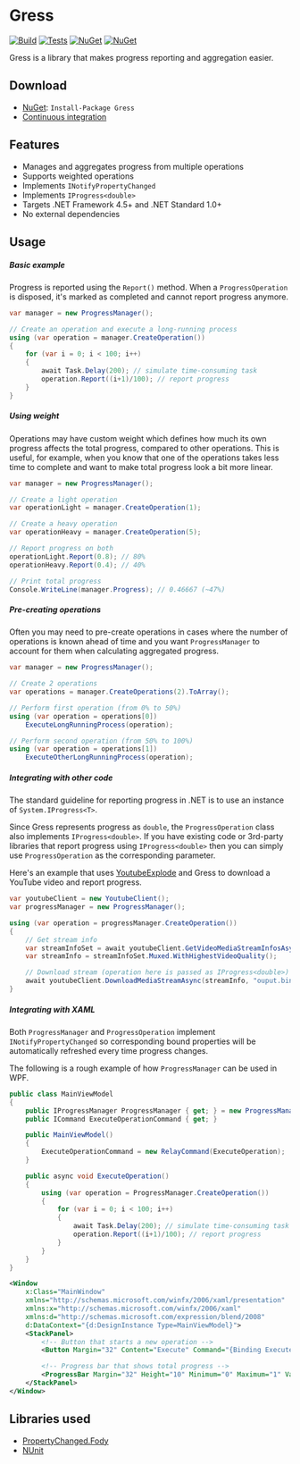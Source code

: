# Gress

[![Build](https://img.shields.io/appveyor/ci/Tyrrrz/Gress/master.svg)](https://ci.appveyor.com/project/Tyrrrz/Gress)
[![Tests](https://img.shields.io/appveyor/tests/Tyrrrz/Gress/master.svg)](https://ci.appveyor.com/project/Tyrrrz/Gress)
[![NuGet](https://img.shields.io/nuget/v/Gress.svg)](https://nuget.org/packages/Gress)
[![NuGet](https://img.shields.io/nuget/dt/Gress.svg)](https://nuget.org/packages/Gress)

Gress is a library that makes progress reporting and aggregation easier.

## Download

- [NuGet](https://nuget.org/packages/Gress): `Install-Package Gress`
- [Continuous integration](https://ci.appveyor.com/project/Tyrrrz/Gress)

## Features

- Manages and aggregates progress from multiple operations
- Supports weighted operations
- Implements `INotifyPropertyChanged`
- Implements `IProgress<double>`
- Targets .NET Framework 4.5+ and .NET Standard 1.0+
- No external dependencies

## Usage

##### Basic example

Progress is reported using the `Report()` method.
When a `ProgressOperation` is disposed, it's marked as completed and cannot report progress anymore.

```c#
var manager = new ProgressManager();

// Create an operation and execute a long-running process
using (var operation = manager.CreateOperation())
{
    for (var i = 0; i < 100; i++)
    {
        await Task.Delay(200); // simulate time-consuming task
        operation.Report((i+1)/100); // report progress
    }
}
```

##### Using weight

Operations may have custom weight which defines how much its own progress affects the total progress, compared to other operations.
This is useful, for example, when you know that one of the operations takes less time to complete and want to make total progress look a bit more linear.

```c#
var manager = new ProgressManager();

// Create a light operation
var operationLight = manager.CreateOperation(1);

// Create a heavy operation
var operationHeavy = manager.CreateOperation(5);

// Report progress on both
operationLight.Report(0.8); // 80%
operationHeavy.Report(0.4); // 40%

// Print total progress
Console.WriteLine(manager.Progress); // 0.46667 (~47%)
```

##### Pre-creating operations

Often you may need to pre-create operations in cases where the number of operations is known ahead of time and you want `ProgressManager` to account for them when calculating aggregated progress.

```c#
var manager = new ProgressManager();

// Create 2 operations
var operations = manager.CreateOperations(2).ToArray();

// Perform first operation (from 0% to 50%)
using (var operation = operations[0])
    ExecuteLongRunningProcess(operation);

// Perform second operation (from 50% to 100%)
using (var operation = operations[1])
    ExecuteOtherLongRunningProcess(operation);
```

##### Integrating with other code

The standard guideline for reporting progress in .NET is to use an instance of `System.IProgress<T>`.

Since Gress represents progress as `double`, the `ProgressOperation` class also implements `IProgress<double>`.
If you have existing code or 3rd-party libraries that report progress using `IProgress<double>` then you can simply use `ProgressOperation` as the corresponding parameter.

Here's an example that uses [YoutubeExplode](https://github.com/Tyrrrz/YoutubeExplode) and Gress to download a YouTube video and report progress.

```c#
var youtubeClient = new YoutubeClient();
var progressManager = new ProgressManager();

using (var operation = progressManager.CreateOperation())
{
    // Get stream info
    var streamInfoSet = await youtubeClient.GetVideoMediaStreamInfosAsync("9bZkp7q19f0")
    var streamInfo = streamInfoSet.Muxed.WithHighestVideoQuality();

    // Download stream (operation here is passed as IProgress<double>)
    await youtubeClient.DownloadMediaStreamAsync(streamInfo, "ouput.bin", operation);
}
```

##### Integrating with XAML

Both `ProgressManager` and `ProgressOperation` implement `INotifyPropertyChanged` so corresponding bound properties will be automatically refreshed every time progress changes.

The following is a rough example of how `ProgressManager` can be used in WPF.

```c#
public class MainViewModel
{
    public IProgressManager ProgressManager { get; } = new ProgressManager();
    public ICommand ExecuteOperationCommand { get; }

    public MainViewModel()
    {
        ExecuteOperationCommand = new RelayCommand(ExecuteOperation);
    }

    public async void ExecuteOperation()
    {
        using (var operation = ProgressManager.CreateOperation())
        {
            for (var i = 0; i < 100; i++)
            {
                await Task.Delay(200); // simulate time-consuming task
                operation.Report((i+1)/100); // report progress
            }
        }
    }
}
```

```xml
<Window
    x:Class="MainWindow"
    xmlns="http://schemas.microsoft.com/winfx/2006/xaml/presentation"
    xmlns:x="http://schemas.microsoft.com/winfx/2006/xaml"
    xmlns:d="http://schemas.microsoft.com/expression/blend/2008"
    d:DataContext="{d:DesignInstance Type=MainViewModel}">
    <StackPanel>
        <!-- Button that starts a new operation -->
        <Button Margin="32" Content="Execute" Command="{Binding ExecuteOperationCommand}" />

        <!-- Progress bar that shows total progress -->
        <ProgressBar Margin="32" Height="10" Minimum="0" Maximum="1" Value="{Binding ProgressManager.Progress, Mode=OneWay}" />
    </StackPanel>
</Window>
```

## Libraries used

- [PropertyChanged.Fody](https://github.com/Fody/PropertyChanged)
- [NUnit](https://github.com/nunit/nunit)